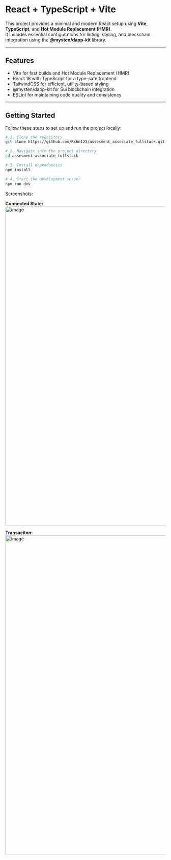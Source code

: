 # React + TypeScript + Vite

This project provides a minimal and modern React setup using **Vite**, **TypeScript**, and **Hot Module Replacement (HMR)**.  
It includes essential configurations for linting, styling, and blockchain integration using the **@mysten/dapp-kit** library.

---

## Features

- Vite for fast builds and Hot Module Replacement (HMR)
- React 18 with TypeScript for a type-safe frontend
- TailwindCSS for efficient, utility-based styling
- @mysten/dapp-kit for Sui blockchain integration
- ESLint for maintaining code quality and consistency

---

## Getting Started

Follow these steps to set up and run the project locally:

```bash
# 1. Clone the repository
git clone https://github.com/Rshn123/assesment_associate_fullstack.git

# 2. Navigate into the project directory
cd assesment_associate_fullstack

# 3. Install dependencies
npm install

# 4. Start the development server
npm run dev
```

Screenshots:

**Connected State:**
<img width="1000" height="1000" alt="image" src="https://github.com/user-attachments/assets/9acad875-f7b1-400b-a1c4-2bbad4fe43c3" />

**Transaciton:**
<img width="1000" height="1000" alt="image" src="https://github.com/user-attachments/assets/a689df89-8739-4148-aaa7-73f1db2f07a8" />


